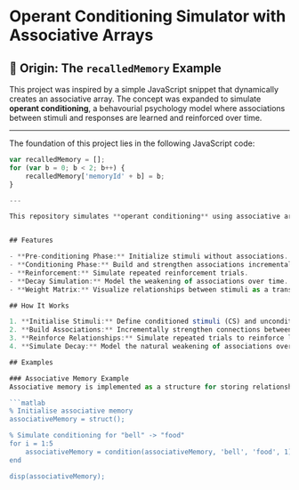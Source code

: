 # Operant Conditioning Simulator with Associative Arrays

## 🧠 Origin: The `recalledMemory` Example

This project was inspired by a simple JavaScript snippet that dynamically creates an associative array. The concept was expanded to simulate **operant conditioning**, a behavourial psychology model where associations between stimuli and responses are learned and reinforced over time.

---

The foundation of this project lies in the following JavaScript code:

```javascript
var recalledMemory = [];
for (var b = 0; b < 2; b++) {
    recalledMemory['memoryId' + b] = b;
}

---

This repository simulates **operant conditioning** using associative arrays and memory management techniques. The project models the formation of associations between a conditioned stimulus (CS) and an unconditioned stimulus (US) through reinforcement and decay.


## Features

- **Pre-conditioning Phase:** Initialize stimuli without associations.
- **Conditioning Phase:** Build and strengthen associations incrementally.
- **Reinforcement:** Simulate repeated reinforcement trials.
- **Decay Simulation:** Model the weakening of associations over time.
- **Weight Matrix:** Visualize relationships between stimuli as a transformation matrix.

## How It Works

1. **Initialise Stimuli:** Define conditioned stimuli (CS) and unconditioned stimuli (US).
2. **Build Associations:** Incrementally strengthen connections between stimuli during conditioning.
3. **Reinforce Relationships:** Simulate repeated trials to reinforce learned behaviors.
4. **Simulate Decay:** Model the natural weakening of associations over time in the absence of reinforcement.

## Examples

### Associative Memory Example
Associative memory is implemented as a structure for storing relationships and reinforcement strengths:

```matlab
% Initialise associative memory
associativeMemory = struct();

% Simulate conditioning for "bell" -> "food"
for i = 1:5
    associativeMemory = condition(associativeMemory, 'bell', 'food', 1);
end

disp(associativeMemory);

